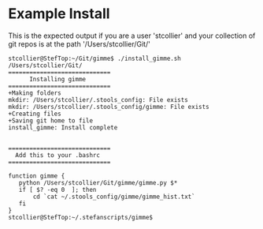 # Example Install
This is the expected output if you are a user 'stcollier' and your collection of git repos is at the path '/Users/stcollier/Git/'

```
stcollier@StefTop:~/Git/gimme$ ./install_gimme.sh /Users/stcollier/Git/
=============================
      Installing gimme
=============================
+Making folders
mkdir: /Users/stcollier/.stools_config: File exists
mkdir: /Users/stcollier/.stools_config/gimme: File exists
+Creating files
+Saving git home to file
install_gimme: Install complete


=============================
  Add this to your .bashrc
=============================

function gimme {
   python /Users/stcollier/Git/gimme/gimme.py $*
   if [ $? -eq 0  ]; then
       cd `cat ~/.stools_config/gimme/gimme_hist.txt`
   fi
}
stcollier@StefTop:~/.stefanscripts/gimme$
```
